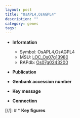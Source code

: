 ```yaml
---
layout: post
title: "OsAPL4,OsAGPL4"
description: ""
category: genes
tags: 
---
```


* **Information**  
    + Symbol: OsAPL4,OsAGPL4  
    + MSU: [LOC_Os07g13980](http://rice.uga.edu/cgi-bin/ORF_infopage.cgi?orf=LOC_Os07g13980)  
    + RAPdb: [Os07g0243200](http://rapdb.dna.affrc.go.jp/viewer/gbrowse_details/irgsp1?name=Os07g0243200)  

* **Publication**  

* **Genbank accession number**  

* **Key message**  

* **Connection**  

[//]: # * **Key figures**  


